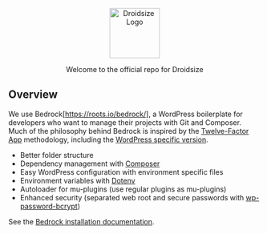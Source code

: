 <p align="center">
  <a href="https://droidsize.com">
    <img alt="Droidsize Logo" src="https://cdn.roots.io/app/uploads/logo-bedrock.svg" height="100">
  </a>
</p>


<p align="center">Welcome to the official repo for Droidsize</p>


## Overview

We use Bedrock[https://roots.io/bedrock/], a WordPress boilerplate for developers who want to manage their projects with Git and Composer. Much of the philosophy behind Bedrock is inspired by the [Twelve-Factor App](http://12factor.net/) methodology, including the [WordPress specific version](https://roots.io/twelve-factor-wordpress/).

- Better folder structure
- Dependency management with [Composer](https://getcomposer.org)
- Easy WordPress configuration with environment specific files
- Environment variables with [Dotenv](https://github.com/vlucas/phpdotenv)
- Autoloader for mu-plugins (use regular plugins as mu-plugins)
- Enhanced security (separated web root and secure passwords with [wp-password-bcrypt](https://github.com/roots/wp-password-bcrypt))

See the [Bedrock installation documentation](https://roots.io/bedrock/docs/installation/).
